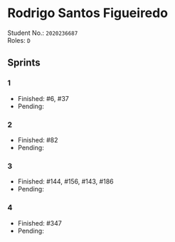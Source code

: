 # Rodrigo Santos Figueiredo

Student No.: `2020236687`  
Roles: `D`

## Sprints

### 1

* Finished: #6, #37
* Pending:

### 2

* Finished: #82
* Pending:

### 3

* Finished: #144, #156, #143, #186
* Pending: 

### 4
* Finished: #347
* Pending: 
